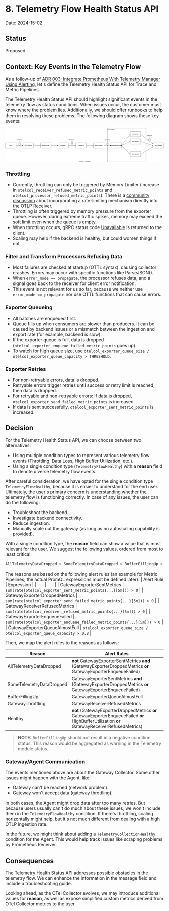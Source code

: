 # 8. Telemetry Flow Health Status API

Date: 2024-15-02

## Status

Proposed

## Context: Key Events in the Telemetry Flow

As a follow-up of [ADR 003: Integrate Prometheus With Telemetry Manager Using Alerting](003-integrate-prometheus-with-telemetry-manager-using-alerting.md), let's define the Telemetry Health Status API for Trace and Metric Pipelines.

The Telemetry Health Status API should highlight significant events in the telemetry flow as status conditions. When issues occur, the customer must know where the problem lies.
Additionally, we should offer runbooks to help them in resolving these problems. The following diagram shows these key events:

![OTel Collector Data Flow](../assets/otel-collector-data-flow.svg "OTel Collector Data Flow")

### Throttling

* Currently, throttling can only be triggered by Memory Limiter (increase in `otelcol_receiver_refused_metric_points` and `otelcol_processor_refused_metric_points`).
There is a [community discussion](https://github.com/open-telemetry/opentelemetry-collector/issues/6725) about incorporating a rate-limiting mechanism directly into the OTLP Receiver.
* Throttling is often triggered by memory pressure from the exporter queue. However, during extreme traffic spikes, memory may exceed the soft limit even when the queue is empty.
* When throttling occurs, gRPC status code [Unavailable](https://grpc.github.io/grpc/core/md_doc_statuscodes.html) is returned to the client.
* Scaling may help if the backend is healthy, but could worsen things if not.

### Filter and Transform Processors Refusing Data

* Most failures are checked at startup (OTTL syntax), causing collector crashes. Errors may occur with specific functions like ParseJSON().
* When `error_mode == propagate`, the processor refuses data, and a signal goes back to the receiver for client error notification.
* This event is not relevant for us so far, because we neither use `error_mode == propagate` nor use OTTL functions that can cause errors.

### Exporter Queueing

* All batches are enqueued first.
* Queue fills up when consumers are slower than producers. It can be caused by backend issues or a mismatch between the ingestion and export rate (for example, backend is slow).
* If the exporter queue is full, data is dropped (`otelcol_exporter_enqueue_failed_metric_points` goes up).
* To watch for high queue size, use `otelcol_exporter_queue_size / otelcol_exporter_queue_capacity > THRESHOLD`.

### Exporter Retries

* For non-retryable errors, data is dropped.
* Retryable errors trigger retries until success or retry limit is reached, then data is dropped.
* For retryable and non-retryable errors: If data is dropped, `otelcol_exporter_send_failed_metric_points` is increased.
* If data is sent successfully, `otelcol_exporter_sent_metric_points` is increased.

## Decision

For the Telemetry Health Status API, we can choose between two alternatives:

* Using multiple condition types to represent various telemetry flow events (Throttling, Data Loss, High Buffer Utilization, etc.).
* Using a single condition type (`TelemetryFlowHealthy`) with a **reason** field to denote diverse telemetry flow events.

After careful consideration, we have opted for the single condition type `TelemetryFlowHealthy`, because it is easier to understand for the end user.
Ultimately, the user's primary concern is understanding whether the telemetry flow is functioning correctly. In case of any issues, the user can do the following:

* Troubleshoot the backend.
* Investigate backend connectivity.
* Reduce ingestion.
* Manually scale out the gateway (as long as no autoscaling capability is provided).

With a single condition type, the **reason** field can show a value that is most relevant for the user. We suggest the following values, ordered from most to least critical:

   ```bash
   AllTelemetryDataDropped > SomeTelemetryDataDropped > BufferFillingUp > GatewayThrottling > Healthy
   ```

The reasons are based on the following alert rules (an example for Metric Pipelines; the actual PromQL expressions must be defined later):
| Alert Rule | Expression |
| --- | --- |
| GatewayExporterSentMetrics    | `sum(rate(otelcol_exporter_sent_metric_points{...}[5m])) > 0`           |
| GatewayExporterDroppedMetrics  | `sum(rate(otelcol_exporter_send_failed_metric_points{...}[5m])) > 0`    |
| GatewayReceiverRefusedMetrics  | `sum(rate(otelcol_receiver_refused_metric_points{...}[5m])) > 0`        |
| GatewayExporterEnqueueFailed   | `sum(rate(otelcol_exporter_enqueue_failed_metric_points{...}[5m])) > 0` |
| GatewayExporterQueueAlmostFull | `otelcol_exporter_queue_size / otelcol_exporter_queue_capacity > 0.8`   |

Then, we map the alert rules to the reasons as follows:

| Reason | Alert Rules |
| --- | --- |
| AllTelemetryDataDropped           | **not** GatewayExporterSentMetrics **and** (GatewayExporterDroppedMetrics **or** GatewayExporterEnqueueFailed) |
| SomeTelemetryDataDropped          | GatewayExporterSentMetrics **and** (GatewayExporterDroppedMetrics **or** GatewayExporterEnqueueFailed)       |
| BufferFillingUp                   | GatewayExporterQueueAlmostFull                                                                           |
| GatewayThrottling                 | GatewayReceiverRefusedMetrics                                                                            |
| Healthy                           | **not** (GatewayExporterDroppedMetrics **or** GatewayExporterEnqueueFailed **or** HighBufferUtilization **or** GatewayReceiverRefusedMetrics) |

> **NOTE:** `BufferFillingUp` should not result in a negative condition status. This reason would be aggregated as warning in the Telemetry module status.

### Gateway/Agent Communication

The events mentioned above are about the Gateway Collector. Some other issues might happen with the Agent, like:

* Gateway can't be reached (network problem).
* Gateway won't accept data (gateway throttling).

In both cases, the Agent might drop data after too many retries. But because users usually can't do much about these issues, we won't include them in the `TelemetryFlowHealthy` condition.
If there's throttling, scaling horizontally might help, but it's not much different from dealing with a high OTLP ingestion rate.

In the future, we might think about adding a `TelemetryCollectionHealthy` condition for the Agent. This would help track issues like scraping problems by Prometheus Receiver.

## Consequences

The Telemetry Health Status API addresses possible obstacles in the telemetry flow. We can enhance the information in the message field and include a troubleshooting guide.

Looking ahead, as the OTel Collector evolves, we may introduce additional values for **reason**, as well as expose simplified custom metrics derived from OTel Collector metrics to the user.
